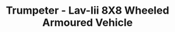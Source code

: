 ---
layout: product
title: "Trumpeter - Lav-Iii 8X8 Wheeled Armoured Vehicle"
price: "4100" 
desc: "N/A"
img_path: "/assets/img/TRU01519.webp"
brand: "N/A"
available: false
special_offer: false
new: false
soon: false
cat: "010000"
subcat: "013400"
subsubcat: "0N/A"
sifra: "TRU01519"
popular: false
spec: false
---